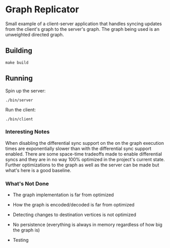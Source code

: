 # Graph Replicator

Small example of a client-server application that handles syncing updates from the client's graph to the server's graph.
The graph being used is an unweighted directed graph.

## Building

`make build`

## Running

Spin up the server:

`./bin/server`

Run the client:

`./bin/client`

### Interesting Notes

When disabling the differential sync support on the on the graph execution times are exponentially slower than with the differential sync support enabled. There are some space-time tradeoffs made to enable differential syncs and they are in no way 100% optimized in the project's current state. Further optimizations to the graph as well as the server can be made but what's here is a good baseline.

### What's Not Done

* The graph implementation is far from optimized

* How the graph is encoded/decoded is far from optimized

* Detecting changes to destination vertices is not optimized

* No persistence (everything is always in memory regardless of how big the graph is)

* Testing

